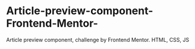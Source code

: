 # Article-preview-component-Frontend-Mentor-
Article preview component, challenge by Frontend Mentor. HTML, CSS, JS
